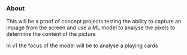 ### About

This will be a proof of concept projects testing the ability to capture an impage from the screen and use a ML model to analyse the pixels to determine the content of the picture

In v1 the focus of the model will be to analyse a playing cards
